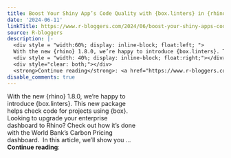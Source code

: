 ```yaml
---
title: Boost Your Shiny App’s Code Quality with {box.linters} in {rhino} 1.8.0
date: '2024-06-11'
linkTitle: https://www.r-bloggers.com/2024/06/boost-your-shiny-apps-code-quality-with-box-linters-in-rhino-1-8-0/
source: R-bloggers
description: |-
  <div style = "width:60%; display: inline-block; float:left; ">
  With the new {rhino} 1.8.0, we’re happy to introduce {box.linters}. This new package helps check code for projects using {box}. Looking to upgrade your enterprise dashboard to Rhino? Check out how it’s done with the World Bank’s Carbon Pricing dashboard.  In this article, we’ll show you ...</div>
  <div style = "width: 40%; display: inline-block; float:right;"></div>
  <div style="clear: both;"></div>
  <strong>Continue reading</strong>: <a href="https://www.r-bloggers.com/2024/06/boost-your-shiny-apps-code-quality-with-box-linters-in-rhino ...
disable_comments: true
---
```

<div style = "width:60%; display: inline-block; float:left; ">
With the new {rhino} 1.8.0, we’re happy to introduce {box.linters}. This new package helps check code for projects using {box}. Looking to upgrade your enterprise dashboard to Rhino? Check out how it’s done with the World Bank’s Carbon Pricing dashboard.  In this article, we’ll show you ...</div>
<div style = "width: 40%; display: inline-block; float:right;"></div>
<div style="clear: both;"></div>
<strong>Continue reading</strong>: <a href="https://www.r-bloggers.com/2024/06/boost-your-shiny-apps-code-quality-with-box-linters-in-rhino ...
